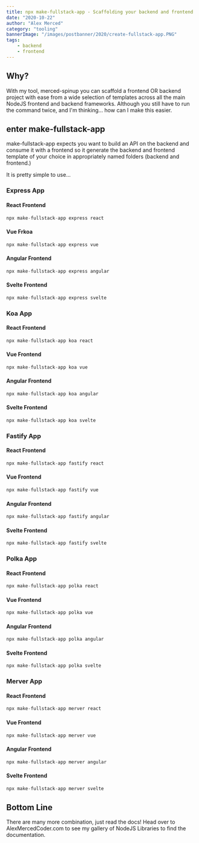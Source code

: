 ```yaml
---
title: npx make-fullstack-app - Scaffolding your backend and frontend
date: "2020-10-22"
author: "Alex Merced"
category: "tooling"
bannerImage: "/images/postbanner/2020/create-fullstack-app.PNG"
tags:
    - backend
    - frontend
---
```


## Why?

With my tool, merced-spinup you can scaffold a frontend OR backend project with ease from a wide selection of templates across all the main NodeJS frontend and backend frameworks. Although you still have to run the command twice, and I'm thinking... how can I make this easier.

## enter make-fullstack-app

make-fullstack-app expects you want to build an API on the backend and consume it with a frontend so it generate the backend and frontend template of your choice in appropriately named folders (backend and frontend.)

It is pretty simple to use...

### Express App

#### React Frontend

```js
npx make-fullstack-app express react
```

#### Vue Frkoa
```js
npx make-fullstack-app express vue
```

#### Angular Frontend

```js
npx make-fullstack-app express angular
```

#### Svelte Frontend

```js
npx make-fullstack-app express svelte
```

### Koa App

#### React Frontend

```js
npx make-fullstack-app koa react
```

#### Vue Frontend

```js
npx make-fullstack-app koa vue
```

#### Angular Frontend

```js
npx make-fullstack-app koa angular
```

#### Svelte Frontend

```js
npx make-fullstack-app koa svelte
```

### Fastify App

#### React Frontend

```js
npx make-fullstack-app fastify react
```

#### Vue Frontend

```js
npx make-fullstack-app fastify vue
```

#### Angular Frontend

```js
npx make-fullstack-app fastify angular
```

#### Svelte Frontend

```js
npx make-fullstack-app fastify svelte
```

### Polka App

#### React Frontend

```js
npx make-fullstack-app polka react
```

#### Vue Frontend

```js
npx make-fullstack-app polka vue
```

#### Angular Frontend

```js
npx make-fullstack-app polka angular
```

#### Svelte Frontend

```js
npx make-fullstack-app polka svelte
```

### Merver App

#### React Frontend

```js
npx make-fullstack-app merver react
```

#### Vue Frontend

```js
npx make-fullstack-app merver vue
```

#### Angular Frontend

```js
npx make-fullstack-app merver angular
```

#### Svelte Frontend

```js
npx make-fullstack-app merver svelte
```

## Bottom Line

There are many more combination, just read the docs! Head over to AlexMercedCoder.com to see my gallery of NodeJS Libraries to find the documentation.